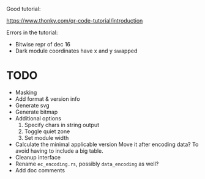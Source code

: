 Good tutorial:

<https://www.thonky.com/qr-code-tutorial/introduction>

Errors in the tutorial:
* Bitwise repr of dec 16
* Dark module coordinates have x and y swapped

# TODO

* Masking
* Add format & version info
* Generate svg
* Generate bitmap
* Additional options
  1. Specify chars in string output
  2. Toggle quiet zone
  3. Set module width
* Calculate the minimal applicable version
  Move it after encoding data? To avoid having to include a big table.
* Cleanup interface
* Rename `ec_encoding.rs`, possibly `data_encoding` as well?
* Add doc comments

